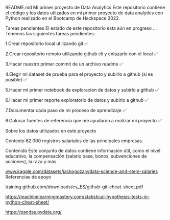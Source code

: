 README.md
Mi primer proyecto de Data Analytics Este repositorio contiene el código y los datos utlizados en mi primer proyecto de data analytics con Python realizado en el Bootcamp de Hackspace 2022.

Tareas pendientes El estado de este repositorio esta aún en progreso ... Tenemos las siguientes tareas pendientes:

1.Crear repositorio local utilizando git ✅

2.Crear repositorio remoto utilizando github cli y enlazarlo con el local ✅

3.Hacer nuestro primer commit de un archivo readme ✅

4.Elegir mi dataset de prueba para el proyecto y subirlo a github (si es posible) ✅

5.Hacer mi primer notebook de exploracion de datos y subirlo a github ✅

6.Hacer mi primer reporte exploratorio de datos y subirlo a github ✅

7.Documentar cada paso de mi proceso de aprendizaje ✅

8.Colocar fuentes de referencia que me ayudaron a realizar mi proyecto ✅

Sobre los datos utilizados en este proyecto

Contexto 62.000 registros salariales de las principales empresas.

Contenido Este conjunto de datos contiene información útil, como el nivel educativo, la compensación (salario base, bonos, subvenciones de acciones), la raza y más.

www.kaggle.com/datasets/jackogozaly/data-science-and-stem-salaries
Referencias de apoyo

training.github.com/downloads/es_ES/github-git-cheat-sheet.pdf

https://machinelearningmastery.com/statistical-hypothesis-tests-in-python-cheat-sheet/

https://pandas.pydata.org/